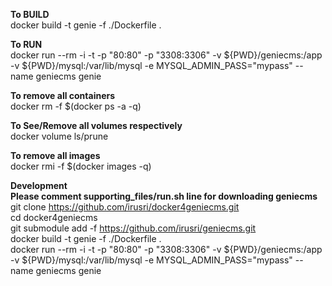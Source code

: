 
**To BUILD**  
docker build -t genie -f ./Dockerfile  .  

**To RUN**  
docker run --rm -i -t -p "80:80" -p "3308:3306" -v ${PWD}/geniecms:/app  -v ${PWD}/mysql:/var/lib/mysql  -e MYSQL_ADMIN_PASS="mypass" --name geniecms genie  

**To remove all containers**  
docker rm -f $(docker ps -a -q) 
  
**To See/Remove all volumes respectively**  
docker volume ls/prune  

**To remove all images**  
docker rmi -f $(docker images -q)

**Development**   
**Please comment supporting_files/run.sh line for downloading geniecms**  
git clone https://github.com/irusri/docker4geniecms.git  
cd docker4geniecms  
git submodule add -f https://github.com/irusri/geniecms.git  
docker build -t genie -f ./Dockerfile  .  
docker run --rm -i -t -p "80:80" -p "3308:3306" -v ${PWD}/geniecms:/app  -v ${PWD}/mysql:/var/lib/mysql  -e MYSQL_ADMIN_PASS="mypass" --name geniecms genie  
 

